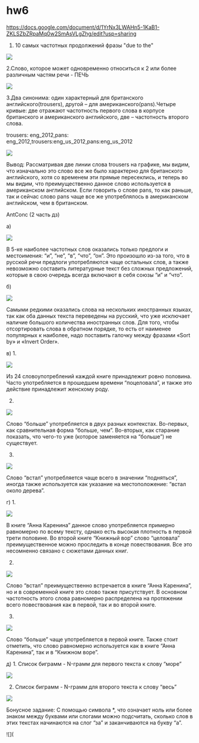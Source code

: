 # hw6
https://docs.google.com/document/d/1YrNx3LWAHn5-1KaB1-ZKLSZbZRpaMq0w2SmAsVLgZhg/edit?usp=sharing

1. 10 самых частотных продолжений фразы "due to the"

![](https://github.com/Varozanova/hw6/blob/master/2018-04-08_16-04-31.png)

2.Слово, которое может одновременно относиться к 2 или более различным частям речи - ПЕЧЬ

![](https://github.com/Varozanova/hw6/blob/master/2018-04-08_20-20-24.png)

3.Два синонима: один характерный для британского английского(trousers), другой – для американского(pans).Четыре кривые: две отражают частотность первого слова в корпусе британского и американского английского, две – частотность второго слова.

trousers: eng_2012,pans: eng_2012,trousers:eng_us_2012,pans:eng_us_2012

![](https://github.com/Varozanova/hw6/blob/master/2018-04-08_20-54-00.png)

Вывод: Рассматривая две линии слова trousers на графике, мы видим, что изначально это слово все же было характерно для британского английского, хотя со временем эти прямые пересеклись, и теперь во мы видим, что преимущественно данное слово используется в американском английском. 
Если говорить о слове pans, то как раньше, так и сейчас слово pans чаще все же употреблялось в американском английском, чем в британском.

AntConc (2 часть дз)

а) 

![](https://github.com/Varozanova/hw6/blob/master/2018-04-09_08-05-05.png)

В 5-ке наиболее частотных слов оказались только предлоги и местоимения: “и”, “не”, “в”, “что”, “он”. Это произошло из-за того, что в русской речи предлоги употребляются чаще остальных слов, а также невозможно составить литературные текст без сложных предложений, которые в свою очередь всегда включают в себя союзы “и” и “что”.

б)

![](https://github.com/Varozanova/hw6/blob/master/2018-04-09_18-26-08.png)

Самыми редкими оказались слова на нескольких иностранных языках, так как оба данных текста переведены на русский, что уже исключает наличие большого количества иностранных слов.
Для того, чтобы отсортировать слова в обратном порядке, то есть от наименее популярных к наиболее, надо поставить галочку между фразами «Sort by» и «Invert Order».

в) 1.

![](https://github.com/Varozanova/hw6/blob/master/2018-04-09_18-36-36.png)

Из 24 словоупотреблений каждой книге принадлежит ровно половина. Часто употребляется в прошедшем времени “поцеловала”, и также это действие принадлежит женскому роду.

2.

![](https://github.com/Varozanova/hw6/blob/master/2018-04-09_18-41-43.png)

Слово “больше” употребляется в двух разных контекстах. Во-первых, как сравнительная форма “больше, чем”. Во-вторых, как старание показать, что чего-то уже (которое заменяется на “больше”) не существует.

3.

![](https://github.com/Varozanova/hw6/blob/master/2018-04-09_18-49-32.png)

Слово “встал” употребляется чаще всего в значении “подняться”, иногда также используется как указание на местоположение: “встал около дерева”. 

г) 1.

![](https://github.com/Varozanova/hw6/blob/master/2018-04-09_18-53-45.png)

В книге “Анна Каренина” данное слово употребляется примерно равномерно по всему тексту, однако есть высокая плотность в первой трети половине. Во второй книге “Книжный вор” слово “целовала” преимущественное можно проследить в конце повествования. Все это несомненно связано с сюжетами данных книг.

2.

![](https://github.com/Varozanova/hw6/blob/master/2018-04-09_18-58-12.png)

Слово “встал” преимущественно встречается в книге “Анна Каренина”, но и в современной книге это слово также присутствует. В основном частотность этого слова равномерно распределена на протяжении всего повествования как в первой, так и во второй книге.

3. 

![](https://github.com/Varozanova/hw6/blob/master/2018-04-09_19-01-53.png)

Слово “больше” чаще употребляется в первой книге. Также стоит отметить, что слово равномерно используется как в книге “Анна Каренина”, так и в “Книжном воре”.

д) 1. Список биграмм - N-грамм для первого текста к слову “море”

![](https://github.com/Varozanova/hw6/blob/master/2018-04-09_19-08-24.png)

2. Список биграмм - N-грамм для второго текста к слову “весь”

![](https://github.com/Varozanova/hw6/blob/master/2018-04-09_19-15-02.png)

Бонусное задание:
 С помощью символа *, что означает ноль или более знаком между буквами или слогами можно подсчитать, сколько слов в этих текстах начинаются на слог “за” и заканчиваются на букву “а”.

![](
